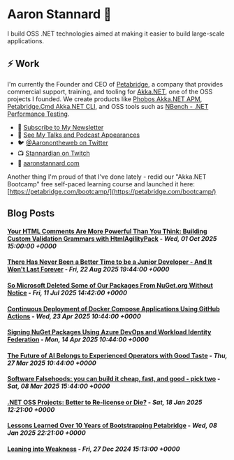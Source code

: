 # Aaron Stannard 👋

I build OSS .NET technologies aimed at making it easier to build large-scale applications. 

## ⚡ Work
I'm currently the Founder and CEO of [Petabridge](https://petabridge.com/), a company that provides commercial support, training, and tooling for [Akka.NET](https://getakka.net/), one of the OSS projects I founded. We create products like [Phobos Akka.NET APM](https://phobos.petabridge.com/), [Petabridge.Cmd Akka.NET CLI](https://cmd.petabridge.com/), and OSS tools such as [NBench - .NET Performance Testing](https://nbench.io/).

* :incoming_envelope: [Subscribe to My Newsletter](https://stannardlabs.kit.com/signup)
* 🔭 [See My Talks and Podcast Appearances](https://aaronstannard.com/talks/)
* :bird: [@Aaronontheweb on Twitter](https://twitter.com/Aaronontheweb)
* :tv: [Stannardian on Twitch](https://www.twitch.tv/stannardian)
* :bookmark_tabs:	[aaronstannard.com](https://aaronstannard.com/)

Another thing I'm proud of that I've done lately - redid our "Akka.NET Bootcamp" free self-paced learning course and launched it here: [https://petabridge.com/bootcamp/](https://petabridge.com/bootcamp/)

## Blog Posts
<!--START_SECTION:feed-->
#### [Your HTML Comments Are More Powerful Than You Think: Building Custom Validation Grammars with HtmlAgilityPack](https:&#x2F;&#x2F;aaronstannard.com&#x2F;link-validator-html-comments&#x2F;) - _Wed, 01 Oct 2025 15:00:00 +0000_
#### [There Has Never Been a Better Time to be a Junior Developer - And It Won&#39;t Last Forever](https:&#x2F;&#x2F;aaronstannard.com&#x2F;jr-developer&#x2F;) - _Fri, 22 Aug 2025 19:44:00 +0000_
#### [So Microsoft Deleted Some of Our Packages From NuGet.org Without Notice](https:&#x2F;&#x2F;aaronstannard.com&#x2F;microsoft-delete-nuget-packages&#x2F;) - _Fri, 11 Jul 2025 14:42:00 +0000_
#### [Continuous Deployment of Docker Compose Applications Using GitHub Actions](https:&#x2F;&#x2F;aaronstannard.com&#x2F;docker-compose-tailscale&#x2F;) - _Wed, 23 Apr 2025 10:44:00 +0000_
#### [Signing NuGet Packages Using Azure DevOps and Workload Identity Federation](https:&#x2F;&#x2F;aaronstannard.com&#x2F;dotnet-sign-azure-devops&#x2F;) - _Mon, 14 Apr 2025 10:44:00 +0000_
#### [The Future of AI Belongs to Experienced Operators with Good Taste](https:&#x2F;&#x2F;aaronstannard.com&#x2F;generative-ai-skilled-operators&#x2F;) - _Thu, 27 Mar 2025 10:44:00 +0000_
#### [Software Falsehoods: you can build it cheap, fast, and good - pick two](https:&#x2F;&#x2F;aaronstannard.com&#x2F;software-price-speed-quality&#x2F;) - _Sat, 08 Mar 2025 15:44:00 +0000_
#### [.NET OSS Projects: Better to Re-license or Die?](https:&#x2F;&#x2F;aaronstannard.com&#x2F;relicense-or-die&#x2F;) - _Sat, 18 Jan 2025 12:21:00 +0000_
#### [Lessons Learned Over 10 Years of Bootstrapping Petabridge](https:&#x2F;&#x2F;aaronstannard.com&#x2F;10-years-of-petabridge&#x2F;) - _Wed, 08 Jan 2025 22:21:00 +0000_
#### [Leaning into Weakness](https:&#x2F;&#x2F;aaronstannard.com&#x2F;leaning-into-weakness&#x2F;) - _Fri, 27 Dec 2024 15:13:00 +0000_
<!--END_SECTION:feed-->
